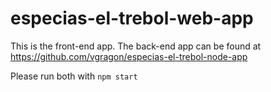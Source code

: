 # especias-el-trebol-web-app

This is the front-end app.
The back-end app can be found at https://github.com/vgragon/especias-el-trebol-node-app

Please run both with `npm start`
